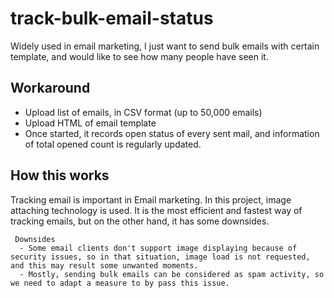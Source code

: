 # track-bulk-email-status
Widely used in email marketing, I just want to send bulk emails with certain template, and would like to see how many people have seen it.

## Workaround
 - Upload list of emails, in CSV format (up to 50,000 emails)
 - Upload HTML of email template
 - Once started, it records open status of every sent mail, and information of total opened count is regularly updated.
 
## How this works
  Tracking email is important in Email marketing.
  In this project, image attaching technology is used.
  It is the most efficient and fastest way of tracking emails, but on the other hand, it has some downsides.
  
     Downsides
      - Some email clients don't support image displaying because of security issues, so in that situation, image load is not requested, and this may result some unwanted moments.
      - Mostly, sending bulk emails can be considered as spam activity, so we need to adapt a measure to by pass this issue.
